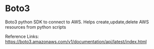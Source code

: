 # Boto3
Boto3 python SDK to connect to AWS. Helps create,update,delete AWS  resources from python scripts

Reference Links:
https://boto3.amazonaws.com/v1/documentation/api/latest/index.html
